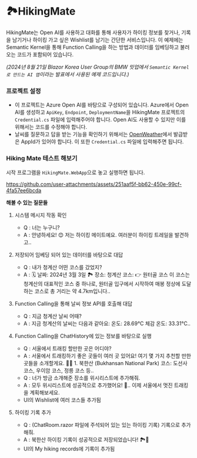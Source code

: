 # 🏞️HikingMate

HikingMate는 Open AI를 사용하고 대화를 통해 사용자가 하이킹 정보를 찾거나, 기록을 남기거나 하이킹 가고 싶은 Wishlist를 남기는 간단한 서비스입니다. 이 예제에는 Semantic Kernel을 통해 Function Calling을 하는 방법과 데이터를 임베딩하고 불러오는 코드가 포함되어 있습니다. 

*(2024년 8월 21일 Blazor Korea User Group의 BMW 밋업에서 `Semantic Kernel로 만드는 AI 앱`이라는 발표에서 사용된 예제 코드입니다.)*

### 프로젝트 설정

- 이 프로젝트는 Azure Open AI를 바탕으로 구성되어 있습니다. Azure에서 Open AI를 생성하고 `ApiKey`, `Endpoint`, `DeploymentName`을 HikingMate 프로젝트의 `Credential.cs` 파일에 입력해주어야 합니다. Open AI도 사용할 수 있지만 이를 위해서는 코드를 수정해야 합니다.
- 날씨를 질문하고 답을 받는 기능을 확인하기 위해서는 [OpenWeather]("https://openweathermap.org/")에서 발급받은 AppId가 있어야 합니다. 이 또한 `Credential.cs` 파일에 입력해주면 됩니다.

### Hiking Mate 테스트 해보기

시작 프로그램을 `HikingMate.WebApp`으로 놓고 실행하면 됩니다.


https://github.com/user-attachments/assets/251aaf5f-bb62-450e-99cf-4fa57ee6bcda


**해볼 수 있는 질문들**


1. 시스템 메시지 작동 확인
    - Q : 너는 누구니?
    - A : 안녕하세요! 😊 저는 하이킹 메이트예요. 여러분이 하이킹 트레일을 발견하고..
2. 저장되어 임베딩 되어 있는 데이터를 바탕으로 대답
    - Q : 내가 청계산 어떤 코스를 갔었지?
    - A : 🗓 날짜: 2024년 3월 3일 🏞 장소: 청계산 코스: 👉 원터골 코스 이 코스는 청계산의 대표적인 코스 중 하나로, 원터골 입구에서 시작하여 매봉 정상에 도달하는 코스로 총 거리는 약 4.7km입니다..
3.  Function Calling을 통해 날씨 정보 API를 호출해 대답
    - Q : 지금 청계산 날씨 어때?
    - A : 지금 청계산의 날씨는 다음과 같아요: 온도: 28.69°C 체감 온도: 33.31°C..
4. Function Calling을 ChatHistory에 있는 정보를 바탕으로 실행
    - Q : 서울에서 트래킹 할만한 곳은 어디야?
    - A : 서울에서 트래킹하기 좋은 곳들이 여러 곳 있어요! 여기 몇 가지 추천할 만한 곳들을 소개할게요. 🥾🌳 1. 북한산 (Bukhansan National Park) 코스: 도선사 코스, 우이암 코스, 정릉 코스 등..
    - Q : 너가 방금 소개해준 장소를 위시리스트에 추가해줘.
    - A : 모두 위시리스트에 성공적으로 추가했어요! 🎉.. 이제 서울에서 멋진 트래킹을 계획해보세요.
    - UI의 Wishlist에 여러 코스들 추가됨

5. 하이킹 기록 추가
    - Q : (ChatRoom.razor 파일에 주석되어 있는 있는 하이킹 기록) 기록으로 추가해줘.
    - A : 북한산 하이킹 기록이 성공적으로 저장되었습니다! 🏞️🎉
    - UI의 My hiking records에 기록이 추가됨




